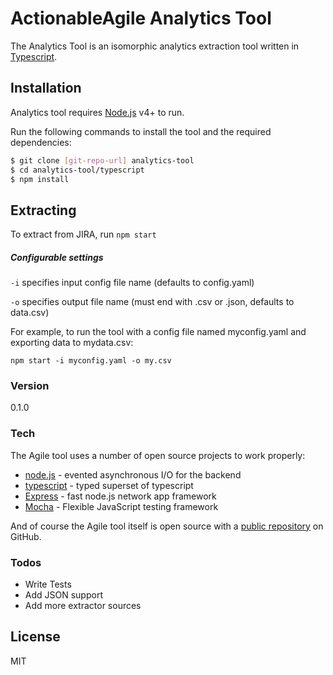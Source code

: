 # ActionableAgile Analytics Tool

The Analytics Tool is an isomorphic analytics extraction tool written in [Typescript].

## Installation
Analytics tool requires [Node.js](https://nodejs.org/) v4+ to run.

Run the following commands to install the tool and the required dependencies:
```sh
$ git clone [git-repo-url] analytics-tool
$ cd analytics-tool/typescript
$ npm install
```

## Extracting
To extract from JIRA, run ```npm start```

##### Configurable settings

```-i``` specifies input config file name (defaults to config.yaml)

```-o``` specifies output file name (must end with .csv or .json, defaults to data.csv)


For example, to run the tool with a config file named myconfig.yaml and exporting data to  mydata.csv:

```npm start -i myconfig.yaml -o my.csv``` 



### Version 
0.1.0

### Tech

The Agile tool uses a number of open source projects to work properly:
* [node.js] - evented asynchronous I/O for the backend
* [typescript] - typed superset of typescript
* [Express] - fast node.js network app framework
* [Mocha] - Flexible JavaScript testing framework

And of course the Agile tool itself is open source with a [public repository][repo]
 on GitHub.


### Todos

 - Write Tests
 - Add JSON support
 - Add more extractor sources

License
----
MIT


[//]: # (These are reference links used in the body of this note and get stripped out when the markdown processor does its job. There is no need to format nicely because it shouldn't be seen. Thanks SO - http://stackoverflow.com/questions/4823468/store-comments-in-markdown-syntax)
   [mocha]: <https://mochajs.org/>
   [typescript]: <https://www.typescriptlang.org>
   [repo]: <https://github.com/ActionableAgile/jira-to-analytics/>
   [git-repo-url]: <https://github.com/ActionableAgile/jira-to-analytics.git>
   [john gruber]: <http://daringfireball.net>
   [@thomasfuchs]: <http://twitter.com/thomasfuchs>
   [df1]: <http://daringfireball.net/projects/markdown/>
   [markdown-it]: <https://github.com/markdown-it/markdown-it>
   [Ace Editor]: <http://ace.ajax.org>
   [node.js]: <http://nodejs.org>
   [Twitter Bootstrap]: <http://twitter.github.com/bootstrap/>
   [keymaster.js]: <https://github.com/madrobby/keymaster>
   [jQuery]: <http://jquery.com>
   [@tjholowaychuk]: <http://twitter.com/tjholowaychuk>
   [express]: <http://expressjs.com>
   [AngularJS]: <http://angularjs.org>
   [Gulp]: <http://gulpjs.com>

   [PlDb]: <https://github.com/joemccann/dillinger/tree/master/plugins/dropbox/README.md>
   [PlGh]:  <https://github.com/joemccann/dillinger/tree/master/plugins/github/README.md>
   [PlGd]: <https://github.com/joemccann/dillinger/tree/master/plugins/googledrive/README.md>
   [PlOd]: <https://github.com/joemccann/dillinger/tree/master/plugins/onedrive/README.md>
